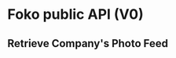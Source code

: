 Foko public API (V0)
====================

Retrieve Company's Photo Feed
-----------------------------
